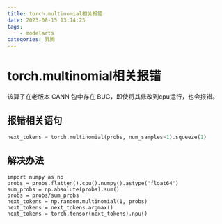 ```yaml
---
title: torch.multinomial相关报错
date: 2023-08-15 13:14:23
tags: 
    - modelarts 
categories: 昇腾
---
```


# torch.multinomial相关报错

该算子在老版本 CANN 包中存在 BUG，即使将其修改到cpu运行，也会报错。

## 报错相关语句

```python
next_tokens = torch.multinomial(probs, num_samples=1).squeeze(1)
```

## 解决办法

```
import numpy as np
probs = probs.flatten().cpu().numpy().astype('float64')
sum_probs = np.absolute(probs).sum()
probs = probs/sum_probs
next_tokens = np.random.multinomial(1, probs)
next_tokens = next_tokens.argmax()
next_tokens = torch.tensor(next_tokens).npu()
```
